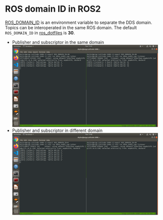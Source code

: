 # ROS domain ID in ROS2

[ROS_DOMAIN_ID](https://index.ros.org/doc/ros2/Contributing/ROS-2-On-boarding-Guide/#get-a-personal-ros-domain-id) is an environment variable to separate the DDS domain. Topics can be interoperated in the same ROS domain. The default `ROS_DOMAIN_ID` in [ros_dotfiles](https://github.com/Adlink-ROS/ros_dotfiles) is **30**.

* Publisher and subscriptor in the same domain 
  ![](ros_domain_id.assets/same_ros_domain_id.png)
* Publisher and subscriptor in different domain 
  ![](ros_domain_id.assets/diff_ros_domain_id.png)


